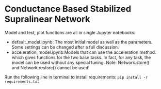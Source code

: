 # Conductance Based Stabilized Supralinear Network

Model and test, plot functions are all in  single Jupyter notebooks.
* default_model.ipynb: The most initial model as well as the parameters. Some settings can be changed after a full discussion.
* acceleration_model.ipynb:Models that can use the acceleration method. which gives functions for the two base tasks. In fact, for any task, the model can be used without any special tuning. Note: Network.store() and Network.restore() cannot be used!

Run the following line in terminal to install requirements:
 `pip install -r requirements.txt`

   
